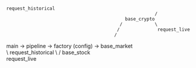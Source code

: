 










                                                            request_historical
                                                           /
                                                base_crypto
                                              /            \
                                             /              request_live
                                            /
main -> pipeline -> factory (config) -> base_market
                                            \
                                             \             request_historical
                                              \           /
                                                base_stock
                                                          \
                                                           request_live




